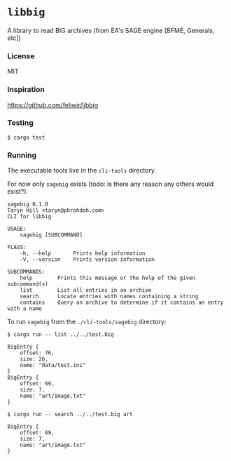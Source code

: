 # `libbig`

A library to read BIG archives (from EA's SAGE engine [BFME, Generals, etc])

### License

MIT

### Inspiration

https://github.com/feliwir/libbig

### Testing

```
$ cargo test
```

### Running

The executable tools live in the `cli-tools` directory.

For now only `sagebig` exists (todo: is there any reason any others would exist?).

```
sagebig 0.1.0
Taryn Hill <taryn@phrohdoh.com>
CLI for libbig

USAGE:
    sagebig [SUBCOMMAND]

FLAGS:
    -h, --help       Prints help information
    -V, --version    Prints version information

SUBCOMMANDS:
    help        Prints this message or the help of the given subcommand(s)
    list        List all entries in an archive
    search      Locate entries with names containing a string
    contains    Query an archive to determine if it contains an entry with a name
```

To run `sagebig` from the `./cli-tools/sagebig` directory:

```
$ cargo run -- list ../../test.big

BigEntry {
    offset: 76,
    size: 26,
    name: "data/test.ini"
}
BigEntry {
    offset: 69,
    size: 7,
    name: "art/image.txt"
}
```

```
$ cargo run -- search ../../test.big art

BigEntry {
    offset: 69,
    size: 7,
    name: "art/image.txt"
}
```